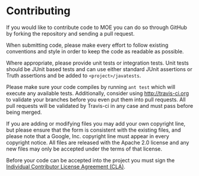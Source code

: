 Contributing
============

If you would like to contribute code to MOE you can do so through GitHub
by forking the repository and sending a pull request.

When submitting code, please make every effort to follow existing conventions
and style in order to keep the code as readable as possible.  

Where appropriate, please provide unit tests or integration tests. Unit tests
should be JUnit based tests and can use either standard JUnit assertions or
Truth assertions and be added to `<project>/javatests`. 

Please make sure your code compiles by running `ant test` which will
execute any available tests.  Additionally, consider using  <http://travis-ci.org>
to validate your branches before you even put them into pull requests.  All
pull requests will be validated by Travis-ci in any case and must pass before
being merged.

If you are adding or modifying files you may add your own copyright line, but
please ensure that the form is consistent with the existing files, and please
note that a Google, Inc. copyright line must appear in every copyright notice.
All files are released with the Apache 2.0 license and any new files may only
be accepted under the terms of that license.

Before your code can be accepted into the project you must sign the
[Individual Contributor License Agreement (CLA)][1].

 [1]: https://developers.google.com/open-source/cla/individual
